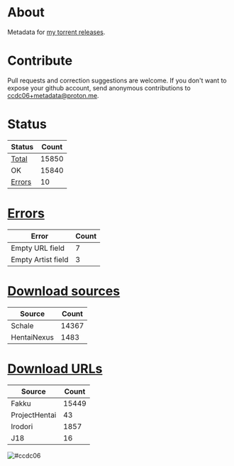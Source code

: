 # About
Metadata for [my torrent releases](https://sukebei.nyaa.si/?q=CCDC06).

# Contribute
Pull requests and correction suggestions are welcome. If you don't want to expose your github account, send anonymous contributions to [ccdc06+metadata@proton.me](mailto:ccdc06+metadata@proton.me).

<!-- [Status] -->
# Status
|Status|Count|
|-|-|
|[Total](indexes/list.csv)|15850|
|OK|15840|
|[Errors](indexes/errors.csv)|10|

# [Errors](indexes/errors.csv)
|Error|Count|
|-|-|
|Empty URL field|7|
|Empty Artist field|3|

# [Download sources](indexes/downloadSource.csv)
|Source|Count|
|-|-|
|Schale|14367|
|HentaiNexus|1483|

# [Download URLs](indexes/urlSource.csv)
|Source|Count|
|-|-|
|Fakku|15449|
|ProjectHentai|43|
|Irodori|1857|
|J18|16|
<!-- [/Status] -->

![#ccdc06](https://placehold.co/15x15/ccdc06/ccdc06.png)
